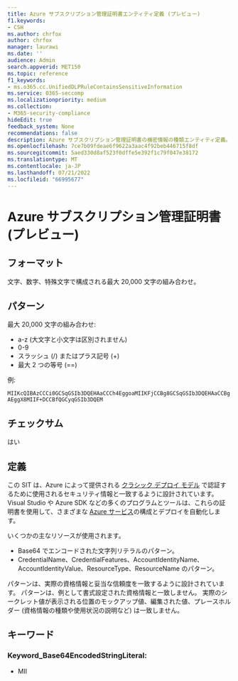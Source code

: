 ```yaml
---
title: Azure サブスクリプション管理証明書エンティティ定義 (プレビュー)
f1.keywords:
- CSH
ms.author: chrfox
author: chrfox
manager: laurawi
ms.date: ''
audience: Admin
search.appverid: MET150
ms.topic: reference
f1_keywords:
- ms.o365.cc.UnifiedDLPRuleContainsSensitiveInformation
ms.service: O365-seccomp
ms.localizationpriority: medium
ms.collection:
- M365-security-compliance
hideEdit: true
feedback_system: None
recommendations: false
description: Azure サブスクリプション管理証明書の機密情報の種類エンティティ定義。
ms.openlocfilehash: 7ce7b09fdeae6f9622a3aac4f92beb446715f8df
ms.sourcegitcommit: 5aed330d8af523f0dffe5e392f1c79f047e38172
ms.translationtype: MT
ms.contentlocale: ja-JP
ms.lasthandoff: 07/21/2022
ms.locfileid: "66995677"
---
```

# <a name="azure-subscription-management-certificate-preview"></a>Azure サブスクリプション管理証明書 (プレビュー)

## <a name="format"></a>フォーマット

文字、数字、特殊文字で構成される最大 20,000 文字の組み合わせ。

## <a name="pattern"></a>パターン

最大 20,000 文字の組み合わせ:
 
- a-z (大文字と小文字は区別されません)
- 0-9
- スラッシュ (/) またはプラス記号 (+)
- 最大 2 つの等号 (==)

例:

`MIIKcQIBAzCCCi0GCSqGSIb3DQEHAaCCCh4EggoaMIIKFjCCBg8GCSqGSIb3DQEHAaCCBgAEggX8MIIF+DCCBfQGCyqGSIb3DQEM`

## <a name="checksum"></a>チェックサム

はい

## <a name="definition"></a>定義

この SIT は、Azure によって提供される [クラシック デプロイ モデル](/azure/azure-resource-manager/management/deployment-models) で認証するために使用されるセキュリティ情報と一致するように設計されています。 Visual Studio や Azure SDK などの多くのプログラムとツールは、これらの証明書を使用して、さまざまな [Azure サービス](/azure/azure-api-management-certs)の構成とデプロイを自動化します。 

いくつかの主なリソースが使用されます。

- Base64 でエンコードされた文字列リテラルのパターン。
- CredentialName、CredentialFeatures、AccountIdentityName、AccountIdentityValue、ResourceType、ResourceName のパターン。

パターンは、実際の資格情報と妥当な信頼度を一致するように設計されています。 パターンは、例として書式設定された資格情報と一致しません。 実際のシークレット値が表示される位置のモックアップ値、編集された値、プレースホルダー (資格情報の種類や使用状況の説明など) は一致しません。

## <a name="keywords"></a>キーワード

### <a name="keyword_base64encodedstringliteral"></a>Keyword_Base64EncodedStringLiteral:

- MII
